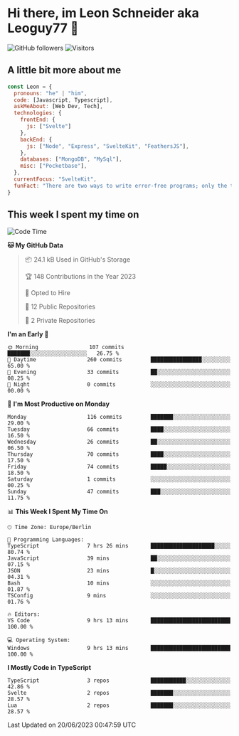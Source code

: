 # Hi there, im Leon Schneider aka Leoguy77 👋

![GitHub followers](https://img.shields.io/github/followers/leoguy77.svg?style=social&label=Followers) ![Visitors](https://visitor-badge.glitch.me/badge?page_id=leoguy77.leoguy77)

## A little bit more about me

```javascript
const Leon = {
  pronouns: "he" | "him",
  code: [Javascript, Typescript],
  askMeAbout: [Web Dev, Tech],
  technologies: {
    frontEnd: {
      js: ["Svelte"]
    },
    backEnd: {
      js: ["Node", "Express", "SvelteKit", "FeathersJS"],
    },
    databases: ["MongoDB", "MySql"],
    misc: ["Pocketbase"],
  },
  currentFocus: "SvelteKit",
  funFact: "There are two ways to write error-free programs; only the third one works"
}
```

## This week I spent my time on

<!--START_SECTION:waka-->
![Code Time](http://img.shields.io/badge/Code%20Time-64%20hrs%2033%20mins-blue)

**🐱 My GitHub Data** 

> 📦 24.1 kB Used in GitHub's Storage 
 > 
> 🏆 148 Contributions in the Year 2023
 > 
> 💼 Opted to Hire
 > 
> 📜 12 Public Repositories 
 > 
> 🔑 2 Private Repositories 
 > 
**I'm an Early 🐤** 

```text
🌞 Morning                107 commits         ███████░░░░░░░░░░░░░░░░░░   26.75 % 
🌆 Daytime                260 commits         ████████████████░░░░░░░░░   65.00 % 
🌃 Evening                33 commits          ██░░░░░░░░░░░░░░░░░░░░░░░   08.25 % 
🌙 Night                  0 commits           ░░░░░░░░░░░░░░░░░░░░░░░░░   00.00 % 
```
📅 **I'm Most Productive on Monday** 

```text
Monday                   116 commits         ███████░░░░░░░░░░░░░░░░░░   29.00 % 
Tuesday                  66 commits          ████░░░░░░░░░░░░░░░░░░░░░   16.50 % 
Wednesday                26 commits          ██░░░░░░░░░░░░░░░░░░░░░░░   06.50 % 
Thursday                 70 commits          ████░░░░░░░░░░░░░░░░░░░░░   17.50 % 
Friday                   74 commits          █████░░░░░░░░░░░░░░░░░░░░   18.50 % 
Saturday                 1 commits           ░░░░░░░░░░░░░░░░░░░░░░░░░   00.25 % 
Sunday                   47 commits          ███░░░░░░░░░░░░░░░░░░░░░░   11.75 % 
```


📊 **This Week I Spent My Time On** 

```text
🕑︎ Time Zone: Europe/Berlin

💬 Programming Languages: 
TypeScript               7 hrs 26 mins       ████████████████████░░░░░   80.74 % 
JavaScript               39 mins             ██░░░░░░░░░░░░░░░░░░░░░░░   07.15 % 
JSON                     23 mins             █░░░░░░░░░░░░░░░░░░░░░░░░   04.31 % 
Bash                     10 mins             ░░░░░░░░░░░░░░░░░░░░░░░░░   01.87 % 
TSConfig                 9 mins              ░░░░░░░░░░░░░░░░░░░░░░░░░   01.76 % 

🔥 Editors: 
VS Code                  9 hrs 13 mins       █████████████████████████   100.00 % 

💻 Operating System: 
Windows                  9 hrs 13 mins       █████████████████████████   100.00 % 
```

**I Mostly Code in TypeScript** 

```text
TypeScript               3 repos             ███████████░░░░░░░░░░░░░░   42.86 % 
Svelte                   2 repos             ███████░░░░░░░░░░░░░░░░░░   28.57 % 
Lua                      2 repos             ███████░░░░░░░░░░░░░░░░░░   28.57 % 
```




 Last Updated on 20/06/2023 00:47:59 UTC
<!--END_SECTION:waka-->
